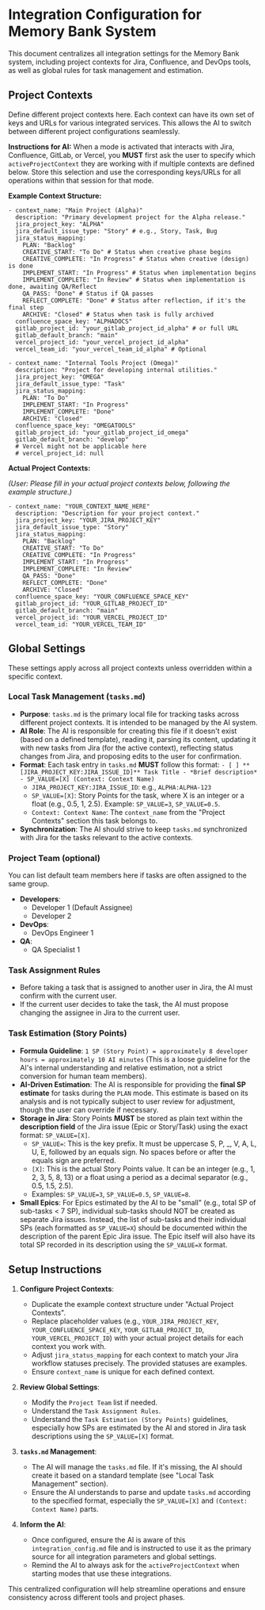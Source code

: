# Integration Configuration for Memory Bank System

This document centralizes all integration settings for the Memory Bank system, including project contexts for Jira, Confluence, and DevOps tools, as well as global rules for task management and estimation.

## Project Contexts

Define different project contexts here. Each context can have its own set of keys and URLs for various integrated services. This allows the AI to switch between different project configurations seamlessly.

**Instructions for AI:** When a mode is activated that interacts with Jira, Confluence, GitLab, or Vercel, you **MUST** first ask the user to specify which `activeProjectContext` they are working with if multiple contexts are defined below. Store this selection and use the corresponding keys/URLs for all operations within that session for that mode.

**Example Context Structure:**

```
- context_name: "Main Project (Alpha)"
  description: "Primary development project for the Alpha release."
  jira_project_key: "ALPHA"
  jira_default_issue_type: "Story" # e.g., Story, Task, Bug
  jira_status_mapping:
    PLAN: "Backlog"
    CREATIVE_START: "To Do" # Status when creative phase begins
    CREATIVE_COMPLETE: "In Progress" # Status when creative (design) is done
    IMPLEMENT_START: "In Progress" # Status when implementation begins
    IMPLEMENT_COMPLETE: "In Review" # Status when implementation is done, awaiting QA/Reflect
    QA_PASS: "Done" # Status if QA passes
    REFLECT_COMPLETE: "Done" # Status after reflection, if it's the final step
    ARCHIVE: "Closed" # Status when task is fully archived
  confluence_space_key: "ALPHADOCS"
  gitlab_project_id: "your_gitlab_project_id_alpha" # or full URL
  gitlab_default_branch: "main"
  vercel_project_id: "your_vercel_project_id_alpha"
  vercel_team_id: "your_vercel_team_id_alpha" # Optional

- context_name: "Internal Tools Project (Omega)"
  description: "Project for developing internal utilities."
  jira_project_key: "OMEGA"
  jira_default_issue_type: "Task"
  jira_status_mapping:
    PLAN: "To Do"
    IMPLEMENT_START: "In Progress"
    IMPLEMENT_COMPLETE: "Done"
    ARCHIVE: "Closed"
  confluence_space_key: "OMEGATOOLS"
  gitlab_project_id: "your_gitlab_project_id_omega"
  gitlab_default_branch: "develop"
  # Vercel might not be applicable here
  # vercel_project_id: null 
```

**Actual Project Contexts:**

_(User: Please fill in your actual project contexts below, following the example structure.)_

```
- context_name: "YOUR_CONTEXT_NAME_HERE"
  description: "Description for your project context."
  jira_project_key: "YOUR_JIRA_PROJECT_KEY"
  jira_default_issue_type: "Story" 
  jira_status_mapping:
    PLAN: "Backlog"
    CREATIVE_START: "To Do"
    CREATIVE_COMPLETE: "In Progress"
    IMPLEMENT_START: "In Progress"
    IMPLEMENT_COMPLETE: "In Review"
    QA_PASS: "Done" 
    REFLECT_COMPLETE: "Done"
    ARCHIVE: "Closed"
  confluence_space_key: "YOUR_CONFLUENCE_SPACE_KEY"
  gitlab_project_id: "YOUR_GITLAB_PROJECT_ID"
  gitlab_default_branch: "main"
  vercel_project_id: "YOUR_VERCEL_PROJECT_ID"
  vercel_team_id: "YOUR_VERCEL_TEAM_ID"
```

## Global Settings

These settings apply across all project contexts unless overridden within a specific context.

### Local Task Management (`tasks.md`)
*   **Purpose**: `tasks.md` is the primary local file for tracking tasks across different project contexts. It is intended to be managed by the AI system.
*   **AI Role**: The AI is responsible for creating this file if it doesn't exist (based on a defined template), reading it, parsing its content, updating it with new tasks from Jira (for the active context), reflecting status changes from Jira, and proposing edits to the user for confirmation.
*   **Format**: Each task entry in `tasks.md` **MUST** follow this format:
    `- [ ] **[JIRA_PROJECT_KEY:JIRA_ISSUE_ID]** Task Title - *Brief description* - SP_VALUE=[X] (Context: Context Name)`
    *   `JIRA_PROJECT_KEY:JIRA_ISSUE_ID`: e.g., `ALPHA:ALPHA-123`
    *   `SP_VALUE=[X]`: Story Points for the task, where X is an integer or a float (e.g., 0.5, 1, 2.5). Example: `SP_VALUE=3`, `SP_VALUE=0.5`.
    *   `Context: Context Name`: The `context_name` from the "Project Contexts" section this task belongs to.
*   **Synchronization**: The AI should strive to keep `tasks.md` synchronized with Jira for the tasks relevant to the active contexts.

### Project Team (optional)
You can list default team members here if tasks are often assigned to the same group.
*   **Developers**:
    *   Developer 1 (Default Assignee)
    *   Developer 2
*   **DevOps**:
    *   DevOps Engineer 1
*   **QA**:
    *   QA Specialist 1

### Task Assignment Rules
*   Before taking a task that is assigned to another user in Jira, the AI must confirm with the current user.
*   If the current user decides to take the task, the AI must propose changing the assignee in Jira to the current user.

### Task Estimation (Story Points)
*   **Formula Guideline**: `1 SP (Story Point) = approximately 8 developer hours = approximately 10 AI minutes` (This is a loose guideline for the AI's internal understanding and relative estimation, not a strict conversion for human team members).
*   **AI-Driven Estimation**: The AI is responsible for providing the **final SP estimate** for tasks during the `PLAN` mode. This estimate is based on its analysis and is not typically subject to user review for adjustment, though the user can override if necessary.
*   **Storage in Jira**: Story Points **MUST** be stored as plain text within the **description field** of the Jira issue (Epic or Story/Task) using the exact format: `SP_VALUE=[X]`.
    *   `SP_VALUE=`: This is the key prefix. It must be uppercase S, P, _, V, A, L, U, E, followed by an equals sign. No spaces before or after the equals sign are preferred.
    *   `[X]`: This is the actual Story Points value. It can be an integer (e.g., 1, 2, 3, 5, 8, 13) or a float using a period as a decimal separator (e.g., 0.5, 1.5, 2.5).
    *   Examples: `SP_VALUE=3`, `SP_VALUE=0.5`, `SP_VALUE=8`.
*   **Small Epics**: For Epics estimated by the AI to be "small" (e.g., total SP of sub-tasks < 7 SP), individual sub-tasks should NOT be created as separate Jira issues. Instead, the list of sub-tasks and their individual SPs (each formatted as `SP_VALUE=X`) should be documented within the description of the parent Epic Jira issue. The Epic itself will also have its total SP recorded in its description using the `SP_VALUE=X` format.

## Setup Instructions

1.  **Configure Project Contexts**:
    *   Duplicate the example context structure under "Actual Project Contexts".
    *   Replace placeholder values (e.g., `YOUR_JIRA_PROJECT_KEY`, `YOUR_CONFLUENCE_SPACE_KEY`, `YOUR_GITLAB_PROJECT_ID`, `YOUR_VERCEL_PROJECT_ID`) with your actual project details for each context you work with.
    *   Adjust `jira_status_mapping` for each context to match your Jira workflow statuses precisely. The provided statuses are examples.
    *   Ensure `context_name` is unique for each defined context.

2.  **Review Global Settings**:
    *   Modify the `Project Team` list if needed.
    *   Understand the `Task Assignment Rules`.
    *   Understand the `Task Estimation (Story Points)` guidelines, especially how SPs are estimated by the AI and stored in Jira task descriptions using the `SP_VALUE=[X]` format.

3.  **`tasks.md` Management**:
    *   The AI will manage the `tasks.md` file. If it's missing, the AI should create it based on a standard template (see "Local Task Management" section).
    *   Ensure the AI understands to parse and update `tasks.md` according to the specified format, especially the `SP_VALUE=[X]` and `(Context: Context Name)` parts.

4.  **Inform the AI**:
    *   Once configured, ensure the AI is aware of this `integration_config.md` file and is instructed to use it as the primary source for all integration parameters and global settings.
    *   Remind the AI to always ask for the `activeProjectContext` when starting modes that use these integrations.

This centralized configuration will help streamline operations and ensure consistency across different tools and project phases. 